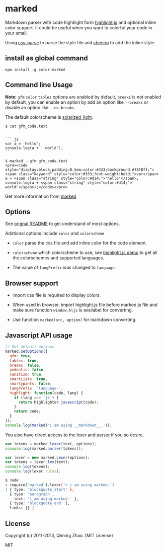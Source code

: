 # marked

Markdown parser with code hightlight form [highlight.js](https://github.com/isagalaev/highlight.js) and optional inline color support. It could be useful when you want to colorful your code in your email.

Using [css-parse](https://github.com/visionmedia/node-css-parse) to parse the style file and [cheerio](https://github.com/MatthewMueller/cheerio) to add the inline style.

## install as global command

    npm install -g color-marked

## Command line Usage

**Note**: `gfm` `color` `tables` options are enabled by default, `breaks` is not enabled by default, you can enable an option by add an option like `--breaks` or disable an option like `--no-breaks`.

The default colorscheme is [solarized_light](http://ethanschoonover.com/solarized).

```
$ cat gfm_code.text 


``` js
var a = 'hello';
console.log(a + ' world');
``

$ marked --gfm gfm_code.text 
<pre><code style="display:block;padding:0.5em;color:#333;background:#f8f8ff;"><span class="keyword" style="color:#333;font-weight:bold;">var</span> a = <span class="string" style="color:#d14;">'hello'</span>;
console.log(a + <span class="string" style="color:#d14;">' world'</span>);</code></pre>

```
Get more information from [marked](https://github.com/chjj/marked)

## Options

See [orignal README](https://github.com/chjj/marked) to get understand of most options.

Addtional options include `color` and `colorscheme`

* `color` parse the css file and add inline color for the code element.

* `colorscheme` which colorscheme to use, see [highlight.js demo](http://softwaremaniacs.org/media/soft/highlight/test.html) to get all the colorschemes and supported languages.

* The value of `langPrefix` was changed to `language-`

## Browser support

* import css file is required to display colors.

* When used in browser, import highlight.js file before marked.js file and make sure function `window.hljs` is availabel for converting.

* Use function `marked(src, option)` for markdown converting.

## Javascript API usage

``` js
// Set default options
marked.setOptions({
  gfm: true,
  tables: true,
  breaks: false,
  pedantic: false,
  sanitize: true,
  smartLists: true,
  smartypants: false,
  langPrefix: 'language-',
  highlight: function(code, lang) {
    if (lang === 'js') {
      return highlighter.javascript(code);
    }
    return code;
  }
});
console.log(marked('i am using __markdown__.'));
```

You also have direct access to the lexer and parser if you so desire.

``` js
var tokens = marked.lexer(text, options);
console.log(marked.parser(tokens));
```

``` js
var lexer = new marked.Lexer(options);
var tokens = lexer.lex(text);
console.log(tokens);
console.log(lexer.rules);
```

``` bash
$ node
> require('marked').lexer('> i am using marked.')
[ { type: 'blockquote_start' },
  { type: 'paragraph',
    text: 'i am using marked.' },
  { type: 'blockquote_end' },
  links: {} ]
```

## License

Copyright (c) 2011-2013, Qiming Zhao. (MIT License)

MIT
